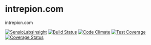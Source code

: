 # intrepion.com
intrepion.com

[![SensioLabsInsight](https://insight.sensiolabs.com/projects/6d56b1d7-839e-4401-8e19-ecca2609bf5d/mini.png)](https://insight.sensiolabs.com/projects/6d56b1d7-839e-4401-8e19-ecca2609bf5d)
[![Build Status](https://travis-ci.org/intrepion/intrepion.com.svg)](https://travis-ci.org/intrepion/intrepion.com)
[![Code Climate](https://codeclimate.com/github/intrepion/intrepion.com/badges/gpa.svg)](https://codeclimate.com/github/intrepion/intrepion.com)
[![Test Coverage](https://codeclimate.com/github/intrepion/intrepion.com/badges/coverage.svg)](https://codeclimate.com/github/intrepion/intrepion.com/coverage)
[![Coverage Status](https://coveralls.io/repos/intrepion/intrepion.com/badge.svg?branch=master&service=github)](https://coveralls.io/github/intrepion/intrepion.com?branch=master)
